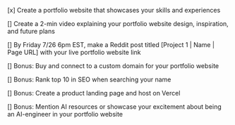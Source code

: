 [x] Create a portfolio website that showcases your skills and experiences

[] Create a 2-min video explaining your portfolio website design, inspiration, and future plans

[] By Friday 7/26 6pm EST, make a Reddit post titled [Project 1 | Name | Page URL] with your live portfolio website link

[] Bonus: Buy and connect to a custom domain for your portfolio website

[] Bonus: Rank top 10 in SEO when searching your name

[] Bonus: Create a product landing page and host on Vercel

[] Bonus: Mention AI resources or showcase your excitement about being an AI-engineer in your portfolio website
